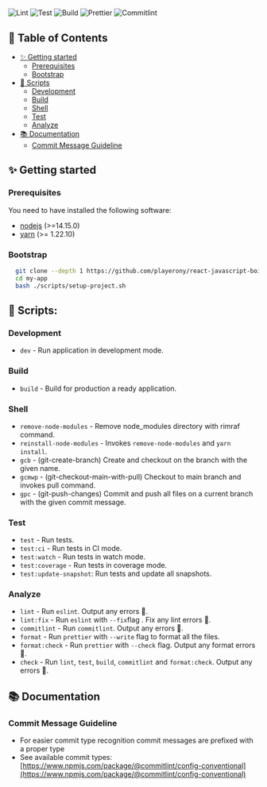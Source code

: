 # <app-name>

![Lint](https://github.com/playerony/react-javascript-boilerplate/workflows/lint/badge.svg)
![Test](https://github.com/playerony/react-javascript-boilerplate/workflows/test/badge.svg)
![Build](https://github.com/playerony/react-javascript-boilerplate/workflows/build/badge.svg)
![Prettier](https://github.com/playerony/react-javascript-boilerplate/workflows/prettier/badge.svg)
![Commitlint](https://github.com/playerony/react-javascript-boilerplate/workflows/commitlint/badge.svg)

<app-description>

## 📖 Table of Contents

- [✨ Getting started](#user-content--getting-started)
  - [Prerequisites](#prerequisites)
  - [Bootstrap](#bootstrap)
- [📜 Scripts](#user-content--scripts)
  - [Development](#development)
  - [Build](#build)
  - [Shell](#shell)
  - [Test](#test)
  - [Analyze](#analyze)
- [📚 Documentation](#user-content--documentation)
  - [Commit Message Guideline](#commit-message-guideline)

## ✨ Getting started

### Prerequisites

You need to have installed the following software:

- [nodejs](https://nodejs.org/en/) (>=14.15.0)
- [yarn](https://yarnpkg.com/) (>= 1.22.10)

### Bootstrap

```bash
  git clone --depth 1 https://github.com/playerony/react-javascript-boilerplate my-app
  cd my-app
  bash ./scripts/setup-project.sh
```

## 📜 Scripts:

### Development

- `dev` - Run application in development mode.

### Build

- `build` - Build for production a ready application.

### Shell

- `remove-node-modules` - Remove node_modules directory with rimraf command.
- `reinstall-node-modules` - Invokes `remove-node-modules` and `yarn install`.
- `gcb` - (git-create-branch) Create and checkout on the branch with the given name.
- `gcmwp` - (git-checkout-main-with-pull) Checkout to main branch and invokes pull command.
- `gpc` - (git-push-changes) Commit and push all files on a current branch with the given commit message.

### Test

- `test` - Run tests.
- `test:ci` - Run tests in CI mode.
- `test:watch` - Run tests in watch mode.
- `test:coverage` - Run tests in coverage mode.
- `test:update-snapshot`: Run tests and update all snapshots.

### Analyze

- `lint` - Run `eslint`. Output any errors 🚨.
- `lint:fix` - Run `eslint` with `--fix`flag . Fix any lint errors 🚨.
- `commitlint` - Run `commitlint`. Output any errors 🚨.
- `format` - Run `prettier` with `--write` flag to format all the files.
- `format:check` - Run `prettier` with `--check` flag. Output any format errors 🚨.
- `check` - Run `lint`, `test`, `build`, `commitlint` and `format:check`. Output any errors 🚨.

## 📚 Documentation

### Commit Message Guideline

- For easier commit type recognition commit messages are prefixed with a proper type
- See available commit types: [https://www.npmjs.com/package/@commitlint/config-conventional](https://www.npmjs.com/package/@commitlint/config-conventional)
